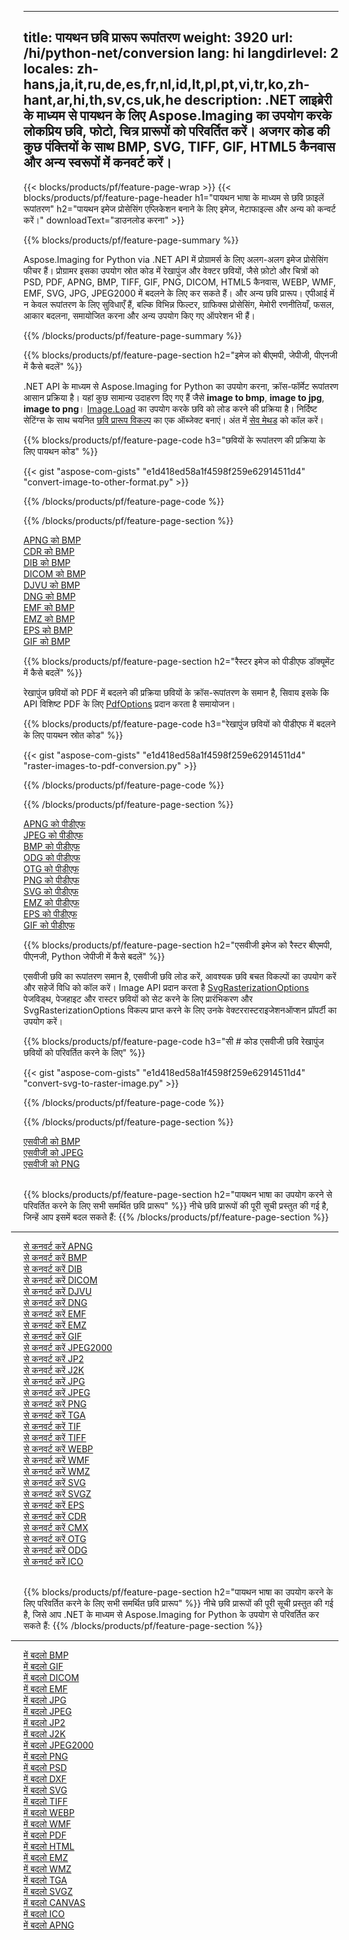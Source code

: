 ﻿
---
title: पायथन छवि प्रारूप रूपांतरण 
weight: 3920
url: /hi/python-net/conversion 
lang: hi
langdirlevel: 2
locales: zh-hans,ja,it,ru,de,es,fr,nl,id,lt,pl,pt,vi,tr,ko,zh-hant,ar,hi,th,sv,cs,uk,he
description: .NET लाइब्रेरी के माध्यम से पायथन के लिए Aspose.Imaging का उपयोग करके लोकप्रिय छवि, फोटो, चित्र प्रारूपों को परिवर्तित करें। अजगर कोड की कुछ पंक्तियों के साथ BMP, SVG, TIFF, GIF, HTML5 कैनवास और अन्य स्वरूपों में कनवर्ट करें।
---

{{< blocks/products/pf/feature-page-wrap >}}
{{< blocks/products/pf/feature-page-header h1="पायथन भाषा के माध्यम से छवि फ़ाइलें रूपांतरण" h2="पायथन इमेज प्रोसेसिंग एप्लिकेशन बनाने के लिए इमेज, मेटाफाइल्स और अन्य को कन्वर्ट करें।" downloadText="डाउनलोड करना" >}}

{{% blocks/products/pf/feature-page-summary %}}

Aspose.Imaging for Python via .NET API में प्रोग्रामर्स के लिए अलग-अलग इमेज प्रोसेसिंग फीचर हैं। प्रोग्रामर इसका उपयोग स्रोत कोड में रेखापुंज और वेक्टर छवियों, जैसे फ़ोटो और चित्रों को PSD, PDF, APNG, BMP, TIFF, GIF, PNG, DICOM, HTML5 कैनवास, WEBP, WMF, EMF, SVG, JPG, JPEG2000 में बदलने के लिए कर सकते हैं। और अन्य छवि प्रारूप। एपीआई में न केवल रूपांतरण के लिए सुविधाएँ हैं, बल्कि विभिन्न फिल्टर, ग्राफिक्स प्रोसेसिंग, मेमोरी रणनीतियाँ, फसल, आकार बदलना, समायोजित करना और अन्य उपयोग किए गए ऑपरेशन भी हैं।

{{% /blocks/products/pf/feature-page-summary  %}}

{{% blocks/products/pf/feature-page-section  h2="इमेज को बीएमपी, जेपीजी, पीएनजी में कैसे बदलें" %}}

.NET API के माध्यम से Aspose.Imaging for Python का उपयोग करना, क्रॉस-फॉर्मेट रूपांतरण आसान प्रक्रिया है। यहां कुछ सामान्य उदाहरण दिए गए हैं जैसे **image to bmp**, **image to jpg**, **image to png**। [Image.Load](https://apireference.aspose.com/imaging/net/aspose.imaging/image/methods/load) का उपयोग करके छवि को लोड करने की प्रक्रिया है। निर्दिष्ट सेटिंग्स के साथ चयनित [छवि प्रारूप विकल्प](https://apireference.aspose.com/imaging/net/aspose.imaging.imageoptions) का एक ऑब्जेक्ट बनाएं। अंत में [सेव मेथड](https://apireference.aspose.com/imaging/net/aspose.imaging.image/save/methods/4) को कॉल करें।

{{% blocks/products/pf/feature-page-code h3="छवियों के रूपांतरण की प्रक्रिया के लिए पायथन कोड" %}}

{{< gist "aspose-com-gists" "e1d418ed58a1f4598f259e62914511d4" "convert-image-to-other-format.py" >}}

{{% /blocks/products/pf/feature-page-code  %}}

{{% /blocks/products/pf/feature-page-section %}}

<div class="container-fluid productfamilypage bg-gray">
    <div class="convertypes bg-gray agp-content section">
        <div class="container">
		<div class="row other-converters">
		   <div class="col-md-2 other-converter remove-lp remove-rp">
		      <a href="/imaging/hi/python-net/conversion/apng-to-bmp/">APNG को BMP</a>
		   </div>
		   <div class="col-md-2 other-converter remove-lp remove-rp">
		      <a href="/imaging/hi/python-net/conversion/cdr-to-bmp/">CDR को BMP</a>
		   </div>
		   <div class="col-md-2 other-converter remove-lp remove-rp">
		      <a href="/imaging/hi/python-net/conversion/dib-to-bmp/">DIB को BMP</a>
		   </div>
		   <div class="col-md-2 other-converter remove-lp remove-rp">
		      <a href="/imaging/hi/python-net/conversion/dicom-to-bmp/">DICOM को BMP</a>
		   </div>
 		   <div class="col-md-2 other-converter remove-lp remove-rp">
		      <a href="/imaging/hi/python-net/conversion/djvu-to-bmp/">DJVU को BMP</a>
		   </div>
		   <div class="col-md-2 other-converter remove-lp remove-rp">
		      <a href="/imaging/hi/python-net/conversion/dng-to-bmp/">DNG को BMP</a>
		   </div>
		   <div class="col-md-2 other-converter remove-lp remove-rp">
		      <a href="/imaging/hi/python-net/conversion/emf-to-bmp/">EMF को BMP</a>
		   </div>
		   <div class="col-md-2 other-converter remove-lp remove-rp">
		      <a href="/imaging/hi/python-net/conversion/emz-to-bmp/">EMZ को BMP</a>
		   </div>
		   <div class="col-md-2 other-converter remove-lp remove-rp">
		      <a href="/imaging/hi/python-net/conversion/eps-to-bmp/">EPS को BMP</a>
		   </div>
		   <div class="col-md-2 other-converter remove-lp remove-rp">
		      <a href="/imaging/hi/python-net/conversion/gif-to-bmp/">GIF को BMP</a>
		   </div>
		</div>
	</div>
    </div>
</div>

{{% blocks/products/pf/feature-page-section  h2="रैस्टर इमेज को पीडीएफ डॉक्यूमेंट में कैसे बदलें" %}}

रेखापुंज छवियों को PDF में बदलने की प्रक्रिया छवियों के क्रॉस-रूपांतरण के समान है, सिवाय इसके कि API विशिष्ट PDF के लिए [PdfOptions](https://apireference.aspose.com/imaging/net/aspose.imaging.imageoptions/pdfoptions) प्रदान करता है समायोजन।

{{% blocks/products/pf/feature-page-code h3="रेखापुंज छवियों को पीडीएफ में बदलने के लिए पायथन स्रोत कोड" %}}

{{< gist "aspose-com-gists" "e1d418ed58a1f4598f259e62914511d4" "raster-images-to-pdf-conversion.py" >}}

{{% /blocks/products/pf/feature-page-code  %}}

{{% /blocks/products/pf/feature-page-section %}}

<div class="container-fluid productfamilypage bg-gray">
    <div class="convertypes bg-gray agp-content section">
        <div class="container">
		<div class="row other-converters">
		   <div class="col-md-2 other-converter remove-lp remove-rp">
		      <a href="/imaging/hi/python-net/conversion/apng-to-पीडीएफ/">APNG को पीडीएफ</a>
		   </div>
		   <div class="col-md-2 other-converter remove-lp remove-rp">
		      <a href="/imaging/hi/python-net/conversion/jpeg-to-पीडीएफ/">JPEG को पीडीएफ</a>
		   </div>
		   <div class="col-md-2 other-converter remove-lp remove-rp">
		      <a href="/imaging/hi/python-net/conversion/bmp-to-पीडीएफ/">BMP को पीडीएफ</a>
		   </div>
		   <div class="col-md-2 other-converter remove-lp remove-rp">
		      <a href="/imaging/hi/python-net/conversion/odg-to-पीडीएफ/">ODG को पीडीएफ</a>
		   </div>
 		   <div class="col-md-2 other-converter remove-lp remove-rp">
		      <a href="/imaging/hi/python-net/conversion/otg-to-पीडीएफ/">OTG को पीडीएफ</a>
		   </div>
		   <div class="col-md-2 other-converter remove-lp remove-rp">
		      <a href="/imaging/hi/python-net/conversion/png-to-पीडीएफ/">PNG को पीडीएफ</a>
		   </div>
		   <div class="col-md-2 other-converter remove-lp remove-rp">
		      <a href="/imaging/hi/python-net/conversion/svg-to-पीडीएफ/">SVG को पीडीएफ</a>
		   </div>
		   <div class="col-md-2 other-converter remove-lp remove-rp">
		      <a href="/imaging/hi/python-net/conversion/emz-to-पीडीएफ/">EMZ को पीडीएफ</a>
		   </div>
		   <div class="col-md-2 other-converter remove-lp remove-rp">
		      <a href="/imaging/hi/python-net/conversion/eps-to-पीडीएफ/">EPS को पीडीएफ</a>
		   </div>
		   <div class="col-md-2 other-converter remove-lp remove-rp">
		      <a href="/imaging/hi/python-net/conversion/gif-to-पीडीएफ/">GIF को पीडीएफ</a>
		   </div>
		</div>
	</div>
    </div>
</div>

{{% blocks/products/pf/feature-page-section  h2="एसवीजी इमेज को रैस्टर बीएमपी, पीएनजी, Python जेपीजी में कैसे बदलें" %}}

एसवीजी छवि का रूपांतरण समान है, एसवीजी छवि लोड करें, आवश्यक छवि बचत विकल्पों का उपयोग करें और सहेजें विधि को कॉल करें। Image API प्रदान करता है [SvgRasterizationOptions](https://apireference.aspose.com/imaging/net/aspose.imaging.imageoptions/svgrasterizationoptions) पेजविड्थ, पेजहाइट और रास्टर छवियों को सेट करने के लिए प्रारंभिकरण और SvgRasterizationOptions विकल्प प्राप्त करने के लिए उनके वेक्टररास्टराइजेशनऑप्शन प्रॉपर्टी का उपयोग करें। 

{{% blocks/products/pf/feature-page-code h3="सी # कोड एसवीजी छवि रेखापुंज छवियों को परिवर्तित करने के लिए" %}}

{{< gist "aspose-com-gists" "e1d418ed58a1f4598f259e62914511d4" "convert-svg-to-raster-image.py" >}}

{{% /blocks/products/pf/feature-page-code  %}}

{{% /blocks/products/pf/feature-page-section %}}

<div class="container-fluid productfamilypage bg-gray">
    <div class="convertypes bg-gray agp-content section">
        <div class="container">
		<div class="row other-converters">
		   <div class="col-md-2 other-converter remove-lp remove-rp">
		      <a href="/imaging/hi/python-net/conversion/एसवीजी-to-bmp/">एसवीजी को BMP</a>
		   </div>
		   <div class="col-md-2 other-converter remove-lp remove-rp">
		      <a href="/imaging/hi/python-net/conversion/एसवीजी-to-jpeg/">एसवीजी को JPEG</a>
		   </div>
		   <div class="col-md-2 other-converter remove-lp remove-rp">
		      <a href="/imaging/hi/python-net/conversion/एसवीजी-to-png/">एसवीजी को PNG</a>
		   </div>		   
		</div>
	</div>
    </div>
</div>
<br/>

{{% blocks/products/pf/feature-page-section  h2="पायथन भाषा का उपयोग करने से परिवर्तित करने के लिए सभी समर्थित छवि प्रारूप" %}}
नीचे छवि प्रारूपों की पूरी सूची प्रस्तुत की गई है, जिन्हें आप इसमें बदल सकते हैं:
{{% /blocks/products/pf/feature-page-section %}}
<div class="container-fluid productfamilypage bg-gray">
    <div class="convertypes bg-gray agp-content section">
        <div class="container">
                <hr style="margin-left:-20px;"/>
		<div class="row other-converters">
		    <div class='col-md-2 other-converter remove-lp remove-rp'><a href="/imaging/hi/python-net/conversion/from/apng" >से कनवर्ट करें APNG</a></div>
<div class='col-md-2 other-converter remove-lp remove-rp'><a href="/imaging/hi/python-net/conversion/from/bmp" >से कनवर्ट करें BMP</a></div>
<div class='col-md-2 other-converter remove-lp remove-rp'><a href="/imaging/hi/python-net/conversion/from/dib" >से कनवर्ट करें DIB</a></div>
<div class='col-md-2 other-converter remove-lp remove-rp'><a href="/imaging/hi/python-net/conversion/from/dicom" >से कनवर्ट करें DICOM</a></div>
<div class='col-md-2 other-converter remove-lp remove-rp'><a href="/imaging/hi/python-net/conversion/from/djvu" >से कनवर्ट करें DJVU</a></div>
<div class='col-md-2 other-converter remove-lp remove-rp'><a href="/imaging/hi/python-net/conversion/from/dng" >से कनवर्ट करें DNG</a></div>
<div class='col-md-2 other-converter remove-lp remove-rp'><a href="/imaging/hi/python-net/conversion/from/emf" >से कनवर्ट करें EMF</a></div>
<div class='col-md-2 other-converter remove-lp remove-rp'><a href="/imaging/hi/python-net/conversion/from/emz" >से कनवर्ट करें EMZ</a></div>
<div class='col-md-2 other-converter remove-lp remove-rp'><a href="/imaging/hi/python-net/conversion/from/gif" >से कनवर्ट करें GIF</a></div>
<div class='col-md-2 other-converter remove-lp remove-rp'><a href="/imaging/hi/python-net/conversion/from/jpeg2000" >से कनवर्ट करें JPEG2000</a></div>
<div class='col-md-2 other-converter remove-lp remove-rp'><a href="/imaging/hi/python-net/conversion/from/jp2" >से कनवर्ट करें JP2</a></div>
<div class='col-md-2 other-converter remove-lp remove-rp'><a href="/imaging/hi/python-net/conversion/from/j2k" >से कनवर्ट करें J2K</a></div>
<div class='col-md-2 other-converter remove-lp remove-rp'><a href="/imaging/hi/python-net/conversion/from/jpg" >से कनवर्ट करें JPG</a></div>
<div class='col-md-2 other-converter remove-lp remove-rp'><a href="/imaging/hi/python-net/conversion/from/jpeg" >से कनवर्ट करें JPEG</a></div>
<div class='col-md-2 other-converter remove-lp remove-rp'><a href="/imaging/hi/python-net/conversion/from/png" >से कनवर्ट करें PNG</a></div>
<div class='col-md-2 other-converter remove-lp remove-rp'><a href="/imaging/hi/python-net/conversion/from/tga" >से कनवर्ट करें TGA</a></div>
<div class='col-md-2 other-converter remove-lp remove-rp'><a href="/imaging/hi/python-net/conversion/from/tif" >से कनवर्ट करें TIF</a></div>
<div class='col-md-2 other-converter remove-lp remove-rp'><a href="/imaging/hi/python-net/conversion/from/tiff" >से कनवर्ट करें TIFF</a></div>
<div class='col-md-2 other-converter remove-lp remove-rp'><a href="/imaging/hi/python-net/conversion/from/webp" >से कनवर्ट करें WEBP</a></div>
<div class='col-md-2 other-converter remove-lp remove-rp'><a href="/imaging/hi/python-net/conversion/from/wmf" >से कनवर्ट करें WMF</a></div>
<div class='col-md-2 other-converter remove-lp remove-rp'><a href="/imaging/hi/python-net/conversion/from/wmz" >से कनवर्ट करें WMZ</a></div>
<div class='col-md-2 other-converter remove-lp remove-rp'><a href="/imaging/hi/python-net/conversion/from/svg" >से कनवर्ट करें SVG</a></div>
<div class='col-md-2 other-converter remove-lp remove-rp'><a href="/imaging/hi/python-net/conversion/from/svgz" >से कनवर्ट करें SVGZ</a></div>
<div class='col-md-2 other-converter remove-lp remove-rp'><a href="/imaging/hi/python-net/conversion/from/eps" >से कनवर्ट करें EPS</a></div>
<div class='col-md-2 other-converter remove-lp remove-rp'><a href="/imaging/hi/python-net/conversion/from/cdr" >से कनवर्ट करें CDR</a></div>
<div class='col-md-2 other-converter remove-lp remove-rp'><a href="/imaging/hi/python-net/conversion/from/cmx" >से कनवर्ट करें CMX</a></div>
<div class='col-md-2 other-converter remove-lp remove-rp'><a href="/imaging/hi/python-net/conversion/from/otg" >से कनवर्ट करें OTG</a></div>
<div class='col-md-2 other-converter remove-lp remove-rp'><a href="/imaging/hi/python-net/conversion/from/odg" >से कनवर्ट करें ODG</a></div>
<div class='col-md-2 other-converter remove-lp remove-rp'><a href="/imaging/hi/python-net/conversion/from/ico" >से कनवर्ट करें ICO</a></div>
                </div>
        </div>
    </div>
</div>
<br/>

{{% blocks/products/pf/feature-page-section  h2="पायथन भाषा का उपयोग करने के लिए परिवर्तित करने के लिए सभी समर्थित छवि प्रारूप" %}}
नीचे छवि प्रारूपों की पूरी सूची प्रस्तुत की गई है, जिसे आप .NET के माध्यम से Aspose.Imaging for Python के उपयोग से परिवर्तित कर सकते हैं:
{{% /blocks/products/pf/feature-page-section %}}
<div class="container-fluid productfamilypage bg-gray">
    <div class="convertypes bg-gray agp-content section">
        <div class="container">
	        <hr style="margin-left:-20px;"/>
		<div class="row other-converters">
		    <div class='col-md-2 other-converter remove-lp remove-rp'><a href="/imaging/hi/python-net/conversion/to/bmp" >में बदलो BMP</a></div>
<div class='col-md-2 other-converter remove-lp remove-rp'><a href="/imaging/hi/python-net/conversion/to/gif" >में बदलो GIF</a></div>
<div class='col-md-2 other-converter remove-lp remove-rp'><a href="/imaging/hi/python-net/conversion/to/dicom" >में बदलो DICOM</a></div>
<div class='col-md-2 other-converter remove-lp remove-rp'><a href="/imaging/hi/python-net/conversion/to/emf" >में बदलो EMF</a></div>
<div class='col-md-2 other-converter remove-lp remove-rp'><a href="/imaging/hi/python-net/conversion/to/jpg" >में बदलो JPG</a></div>
<div class='col-md-2 other-converter remove-lp remove-rp'><a href="/imaging/hi/python-net/conversion/to/jpeg" >में बदलो JPEG</a></div>
<div class='col-md-2 other-converter remove-lp remove-rp'><a href="/imaging/hi/python-net/conversion/to/jp2" >में बदलो JP2</a></div>
<div class='col-md-2 other-converter remove-lp remove-rp'><a href="/imaging/hi/python-net/conversion/to/j2k" >में बदलो J2K</a></div>
<div class='col-md-2 other-converter remove-lp remove-rp'><a href="/imaging/hi/python-net/conversion/to/jpeg2000" >में बदलो JPEG2000</a></div>
<div class='col-md-2 other-converter remove-lp remove-rp'><a href="/imaging/hi/python-net/conversion/to/png" >में बदलो PNG</a></div>
<div class='col-md-2 other-converter remove-lp remove-rp'><a href="/imaging/hi/python-net/conversion/to/psd" >में बदलो PSD</a></div>
<div class='col-md-2 other-converter remove-lp remove-rp'><a href="/imaging/hi/python-net/conversion/to/dxf" >में बदलो DXF</a></div>
<div class='col-md-2 other-converter remove-lp remove-rp'><a href="/imaging/hi/python-net/conversion/to/svg" >में बदलो SVG</a></div>
<div class='col-md-2 other-converter remove-lp remove-rp'><a href="/imaging/hi/python-net/conversion/to/tiff" >में बदलो TIFF</a></div>
<div class='col-md-2 other-converter remove-lp remove-rp'><a href="/imaging/hi/python-net/conversion/to/webp" >में बदलो WEBP</a></div>
<div class='col-md-2 other-converter remove-lp remove-rp'><a href="/imaging/hi/python-net/conversion/to/wmf" >में बदलो WMF</a></div>
<div class='col-md-2 other-converter remove-lp remove-rp'><a href="/imaging/hi/python-net/conversion/to/pdf" >में बदलो PDF</a></div>
<div class='col-md-2 other-converter remove-lp remove-rp'><a href="/imaging/hi/python-net/conversion/to/html" >में बदलो HTML</a></div>
<div class='col-md-2 other-converter remove-lp remove-rp'><a href="/imaging/hi/python-net/conversion/to/emz" >में बदलो EMZ</a></div>
<div class='col-md-2 other-converter remove-lp remove-rp'><a href="/imaging/hi/python-net/conversion/to/wmz" >में बदलो WMZ</a></div>
<div class='col-md-2 other-converter remove-lp remove-rp'><a href="/imaging/hi/python-net/conversion/to/tga" >में बदलो TGA</a></div>
<div class='col-md-2 other-converter remove-lp remove-rp'><a href="/imaging/hi/python-net/conversion/to/svgz" >में बदलो SVGZ</a></div>
<div class='col-md-2 other-converter remove-lp remove-rp'><a href="/imaging/hi/python-net/conversion/to/canvas" >में बदलो CANVAS</a></div>
<div class='col-md-2 other-converter remove-lp remove-rp'><a href="/imaging/hi/python-net/conversion/to/ico" >में बदलो ICO</a></div>
<div class='col-md-2 other-converter remove-lp remove-rp'><a href="/imaging/hi/python-net/conversion/to/apng" >में बदलो APNG</a></div>
                </div>
        </div>
    </div>
</div>

